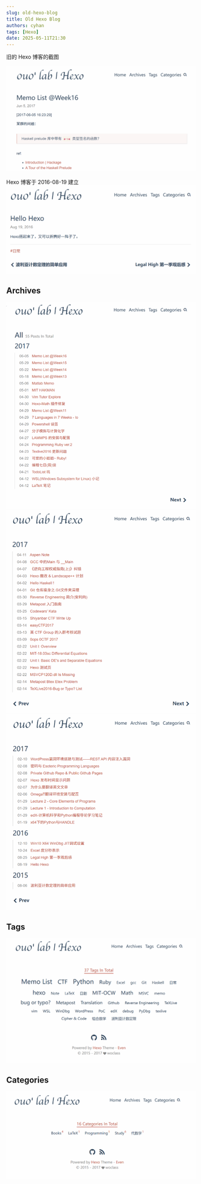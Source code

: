 ```yaml
---
slug: old-hexo-blog
title: Old Hexo Blog
authors: cyhan
tags: [Hexo]
date: 2025-05-11T21:30
---
```


旧的 Hexo 博客的截图

![home](hexo.png)

<!-- truncate -->

Hexo 博客于 2016-08-19 建立
![hello-hexo](hello-hexo.png)

## Archives

![](arch1.png)
![](arch2.png)
![](arch3.png)

## Tags

![](tags.png)

## Categories

![](cat.png)
